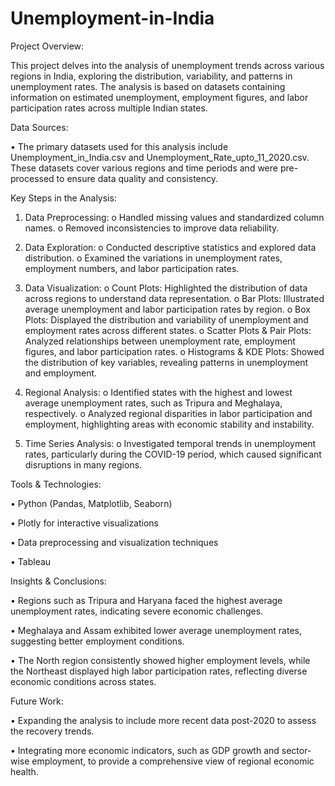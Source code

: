 # Unemployment-in-India

Project Overview:

This project delves into the analysis of unemployment trends across various regions in India, exploring the distribution, variability, and patterns in unemployment rates. The analysis is based on datasets containing information on estimated unemployment, employment figures, and labor participation rates across multiple Indian states.

Data Sources:

• The primary datasets used for this analysis include Unemployment_in_India.csv and Unemployment_Rate_upto_11_2020.csv. These datasets cover various regions and time periods and were pre-processed to ensure data quality and consistency.

Key Steps in the Analysis:

1. Data Preprocessing:
o Handled missing values and standardized column names.
o Removed inconsistencies to improve data reliability.

3. Data Exploration:
o Conducted descriptive statistics and explored data distribution.
o Examined the variations in unemployment rates, employment numbers, and labor participation rates.

5. Data Visualization:
o Count Plots: Highlighted the distribution of data across regions to understand data representation.
o Bar Plots: Illustrated average unemployment and labor participation rates by region.
o Box Plots: Displayed the distribution and variability of unemployment and employment rates across different states.
o Scatter Plots & Pair Plots: Analyzed relationships between unemployment rate, employment figures, and labor participation rates.
o Histograms & KDE Plots: Showed the distribution of key variables, revealing patterns in unemployment and employment.

7. Regional Analysis:
o Identified states with the highest and lowest average unemployment rates, such as Tripura and Meghalaya, respectively.
o Analyzed regional disparities in labor participation and employment, highlighting areas with economic stability and instability.

9. Time Series Analysis:
o Investigated temporal trends in unemployment rates, particularly during the COVID-19 period, which caused significant disruptions in many regions.

Tools & Technologies:

• Python (Pandas, Matplotlib, Seaborn)

• Plotly for interactive visualizations

• Data preprocessing and visualization techniques

• Tableau

Insights & Conclusions:

• Regions such as Tripura and Haryana faced the highest average unemployment rates, indicating severe economic challenges.

• Meghalaya and Assam exhibited lower average unemployment rates, suggesting better employment conditions.

• The North region consistently showed higher employment levels, while the Northeast displayed high labor participation rates, reflecting diverse economic conditions across states.

Future Work:

• Expanding the analysis to include more recent data post-2020 to assess the recovery trends.

• Integrating more economic indicators, such as GDP growth and sector-wise employment, to provide a comprehensive view of regional economic health.
